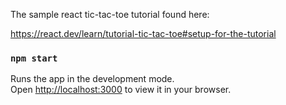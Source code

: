 The sample react tic-tac-toe tutorial found here:

https://react.dev/learn/tutorial-tic-tac-toe#setup-for-the-tutorial


### `npm start`

Runs the app in the development mode.\
Open [http://localhost:3000](http://localhost:3000) to view it in your browser.

